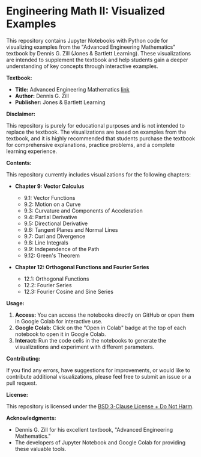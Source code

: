 # Engineering Math II: Visualized Examples

This repository contains Jupyter Notebooks with Python code for visualizing examples from the "Advanced Engineering Mathematics" textbook by Dennis G. Zill (Jones & Bartlett Learning). These visualizations are intended to supplement the textbook and help students gain a deeper understanding of key concepts through interactive examples.

**Textbook:**

* **Title:** Advanced Engineering Mathematics [link](https://www.jblearning.com/catalog/productdetails/9781284206241)
* **Author:** Dennis G. Zill
* **Publisher:** Jones & Bartlett Learning

**Disclaimer:**

This repository is purely for educational purposes and is not intended to replace the textbook. The visualizations are based on examples from the textbook, and it is highly recommended that students purchase the textbook for comprehensive explanations, practice problems, and a complete learning experience.

**Contents:**

This repository currently includes visualizations for the following chapters:

* **Chapter 9: Vector Calculus**
    * 9.1: Vector Functions
    * 9.2: Motion on a Curve
    * 9.3: Curvature and Components of Acceleration
    * 9.4: Partial Derivative
    * 9.5: Directional Derivative
    * 9.6: Tangent Planes and Normal Lines
    * 9.7: Curl and Divergence
    * 9.8: Line Integrals
    * 9.9: Independence of the Path
    * 9.12: Green's Theorem

* **Chapter 12: Orthogonal Functions and Fourier Series**
    * 12.1: Orthogonal Functions
    * 12.2: Fourier Series
    * 12.3: Fourier Cosine and Sine Series   


**Usage:**

1.  **Access:** You can access the notebooks directly on GitHub or open them in Google Colab for interactive use.
2.  **Google Colab:** Click on the "Open in Colab" badge at the top of each notebook to open it in Google Colab.
3.  **Interact:** Run the code cells in the notebooks to generate the visualizations and experiment with different parameters.

**Contributing:**

If you find any errors, have suggestions for improvements, or would like to contribute additional visualizations, please feel free to submit an issue or a pull request.

**License:**

This repository is licensed under the [BSD 3-Clause License + Do Not Harm](LICENSE).

**Acknowledgments:**

* Dennis G. Zill for his excellent textbook, "Advanced Engineering Mathematics."
* The developers of Jupyter Notebook and Google Colab for providing these valuable tools.
